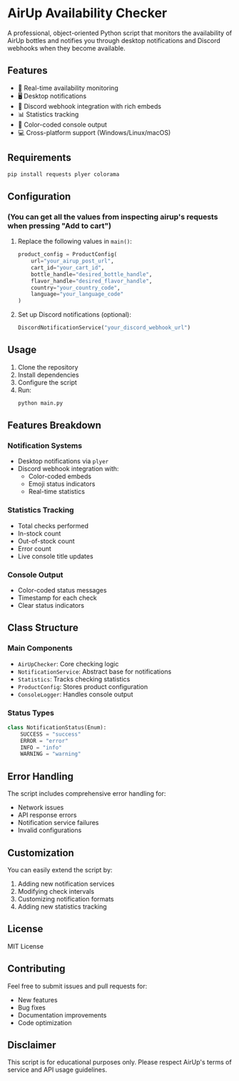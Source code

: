 # AirUp Availability Checker

A professional, object-oriented Python script that monitors the availability of AirUp bottles and notifies you through desktop notifications and Discord webhooks when they become available.

## Features

- 🔄 Real-time availability monitoring
- 🖥️ Desktop notifications
- 📱 Discord webhook integration with rich embeds
- 📊 Statistics tracking
- 🎨 Color-coded console output
- 💻 Cross-platform support (Windows/Linux/macOS)

## Requirements

```bash
pip install requests plyer colorama
```

## Configuration
### (You can get all the values from inspecting airup's requests when pressing "Add to cart")
1. Replace the following values in `main()`:
   ```python
   product_config = ProductConfig(
       url="your_airup_post_url",
       cart_id="your_cart_id",
       bottle_handle="desired_bottle_handle",
       flavor_handle="desired_flavor_handle",
       country="your_country_code",
       language="your_language_code"
   )
   ```

2. Set up Discord notifications (optional):
   ```python
   DiscordNotificationService("your_discord_webhook_url")
   ```

## Usage

1. Clone the repository
2. Install dependencies
3. Configure the script
4. Run:
   ```bash
   python main.py
   ```

## Features Breakdown

### Notification Systems
- Desktop notifications via `plyer`
- Discord webhook integration with:
  - Color-coded embeds
  - Emoji status indicators
  - Real-time statistics

### Statistics Tracking
- Total checks performed
- In-stock count
- Out-of-stock count
- Error count
- Live console title updates

### Console Output
- Color-coded status messages
- Timestamp for each check
- Clear status indicators

## Class Structure

### Main Components
- `AirUpChecker`: Core checking logic
- `NotificationService`: Abstract base for notifications
- `Statistics`: Tracks checking statistics
- `ProductConfig`: Stores product configuration
- `ConsoleLogger`: Handles console output

### Status Types
```python
class NotificationStatus(Enum):
    SUCCESS = "success"
    ERROR = "error"
    INFO = "info"
    WARNING = "warning"
```

## Error Handling

The script includes comprehensive error handling for:
- Network issues
- API response errors
- Notification service failures
- Invalid configurations

## Customization

You can easily extend the script by:
1. Adding new notification services
2. Modifying check intervals
3. Customizing notification formats
4. Adding new statistics tracking

## License

MIT License

## Contributing

Feel free to submit issues and pull requests for:
- New features
- Bug fixes
- Documentation improvements
- Code optimization

## Disclaimer

This script is for educational purposes only. Please respect AirUp's terms of service and API usage guidelines.
